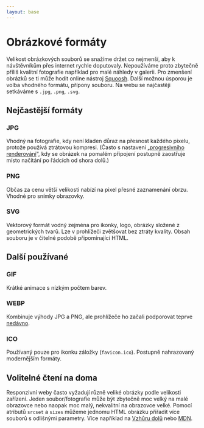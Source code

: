 ```yaml
---
layout: base
---
```


# Obrázkové formáty

Velikost obrázkových souborů se snažíme držet co nejmenší, aby k návštěvníkům přes internet rychle doputovaly. Nepoužíváme proto zbytečně příliš kvalitní fotografie například pro malé náhledy v galerii. Pro zmenšení obrázků se ti může hodit online nástroj [Squoosh](https://squoosh.app/). Další možnou úsporou je volba vhodného formátu, přípony souboru. Na webu se najčastěji setkáváme s `.jpg`, `.png`, `.svg`.

## Nejčastější formáty

### JPG

Vhodný na fotografie, kdy není kladen důraz na přesnost každého pixelu, protože používá ztrátovou kompresi. (Často s nastavení „[progresivního renderování](https://www.google.com/search?q=progressive+jpeg&tbm=isch)“, kdy se obrázek na pomalém připojení postupně zaostřuje místo načítání po řádcích od shora dolů.)

### PNG

Občas za cenu větší velikosti nabízí na pixel přesné zaznamenání obrzu. Vhodné pro snímky obrazovky.

### SVG

Vektorový formát vodný zejména pro ikonky, logo, obrázky složené z geometrických tvarů. Lze v prohlížeči zvětšovat bez ztráty kvality. Obsah souboru je v čitelné podobě připomínající HTML.

## Další používané

### GIF

Krátké animace s nízkým počtem barev.

### WEBP

Kombinuje výhody JPG a PNG, ale prohlížeče ho začali podporovat teprve [nedávno](https://caniuse.com/webp).

### ICO

Používaný pouze pro ikonku záložky (`favicon.ico`). Postupně nahrazovaný modernějším formáty.

## Volitelné čtení na doma

Responzivní weby často vyžadují různě veliké obrázky podle velikosti zařízení. Jeden soubor/fotografie může být zbytečně moc velký na malé obrazovce nebo naopak moc malý, nekvalitní na obrazovce velké. Pomocí atributů `srcset` a `sizes` můžeme jednomu HTML obrázku přiřadit více souborů s odlišnými parametry. Více například na [Vzhůru dolů](https://www.vzhurudolu.cz/prirucka/srcset-sizes) nebo [MDN](https://developer.mozilla.org/en-US/docs/Learn/HTML/Multimedia_and_embedding/Responsive_images).
